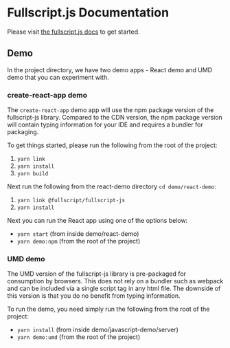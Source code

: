 # Fullscript.js Documentation

Please visit [the fullscript.js docs](https://fullscript.dev/docs/how-to-guides/fullscript-js/what-is-fullscript-js) to get started.

## Demo

In the project directory, we have two demo apps - React demo and UMD demo that you can experiment with.

### create-react-app demo

The `create-react-app` demo app will use the npm package version of the fullscript-js library. Compared to the CDN version, the npm package version will contain typing information for your IDE and requires a bundler for packaging.

To get things started, please run the following from the root of the project:

1. `yarn link`
2. `yarn install`
3. `yarn build`

Next run the following from the react-demo directory `cd demo/react-demo`:

1. `yarn link @fullscript/fullscript-js`
2. `yarn install`

Next you can run the React app using one of the options below:

- `yarn start` (from inside demo/react-demo)
- `yarn demo:npm` (from the root of the project)

### UMD demo

The UMD version of the fullscript-js library is pre-packaged for consumption by browsers. This does not rely on a bundler such as webpack and can be included via a single script tag in any html file. The downside of this version is that you do no benefit from typing information.

To run the demo, you need simply run the following from the root of the project:

- `yarn install` (from inside demo/javascript-demo/server)
- `yarn demo:umd` (from the root of the project)
